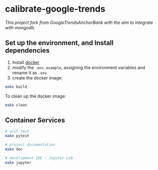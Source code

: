# calibrate-google-trends
*This project fork from GoogleTrendsAnchorBank with the aim to integrate with mongodb.*


## Set up the environment, and Install dependencies
1. Install [docker](https://docs.docker.com/get-docker/)
2. modify the `.env.example`, assigning the environment variables and rename it as `.env`
3. create the docker image:
```bash
make build
```
To clean up the docker image:
```sh
make clean
```


## Container Services
```sh
# unit test
make pytest

# project documentation
make doc

# development IDE - Jupyter Lab
make jupyter
```
